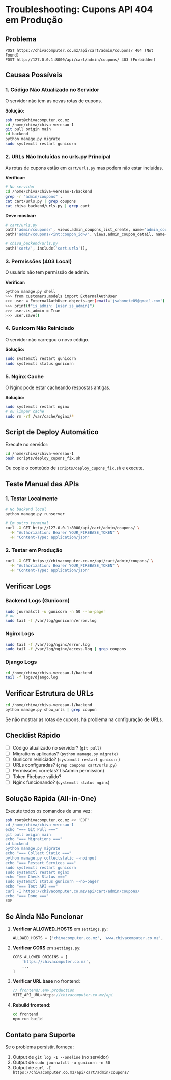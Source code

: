 # Troubleshooting: Cupons API 404 em Produção

## Problema
```
POST https://chivacomputer.co.mz/api/cart/admin/coupons/ 404 (Not Found)
POST http://127.0.0.1:8000/api/cart/admin/coupons/ 403 (Forbidden)
```

## Causas Possíveis

### 1. Código Não Atualizado no Servidor
O servidor não tem as novas rotas de cupons.

**Solução:**
```bash
ssh root@chivacomputer.co.mz
cd /home/chiva/chiva-veresao-1
git pull origin main
cd backend
python manage.py migrate
sudo systemctl restart gunicorn
```

### 2. URLs Não Incluídas no urls.py Principal
As rotas de cupons estão em `cart/urls.py` mas podem não estar incluídas.

**Verificar:**
```bash
# No servidor
cd /home/chiva/chiva-veresao-1/backend
grep -r "admin/coupons" .
cat cart/urls.py | grep coupons
cat chiva_backend/urls.py | grep cart
```

**Deve mostrar:**
```python
# cart/urls.py
path('admin/coupons/', views.admin_coupons_list_create, name='admin_coupons_list_create'),
path('admin/coupons/<int:coupon_id>/', views.admin_coupon_detail, name='admin_coupon_detail'),

# chiva_backend/urls.py
path('cart/', include('cart.urls')),
```

### 3. Permissões (403 Local)
O usuário não tem permissão de admin.

**Verificar:**
```bash
python manage.py shell
>>> from customers.models import ExternalAuthUser
>>> user = ExternalAuthUser.objects.get(email='jsabonete09@gmail.com')
>>> print(f"is_admin: {user.is_admin}")
>>> user.is_admin = True
>>> user.save()
```

### 4. Gunicorn Não Reiniciado
O servidor não carregou o novo código.

**Solução:**
```bash
sudo systemctl restart gunicorn
sudo systemctl status gunicorn
```

### 5. Nginx Cache
O Nginx pode estar cacheando respostas antigas.

**Solução:**
```bash
sudo systemctl restart nginx
# ou limpar cache
sudo rm -rf /var/cache/nginx/*
```

## Script de Deploy Automático

Execute no servidor:
```bash
cd /home/chiva/chiva-veresao-1
bash scripts/deploy_cupons_fix.sh
```

Ou copie o conteúdo de `scripts/deploy_cupons_fix.sh` e execute.

## Teste Manual das APIs

### 1. Testar Localmente
```bash
# No backend local
python manage.py runserver

# Em outro terminal
curl -X GET http://127.0.0.1:8000/api/cart/admin/coupons/ \
  -H "Authorization: Bearer YOUR_FIREBASE_TOKEN" \
  -H "Content-Type: application/json"
```

### 2. Testar em Produção
```bash
curl -X GET https://chivacomputer.co.mz/api/cart/admin/coupons/ \
  -H "Authorization: Bearer YOUR_FIREBASE_TOKEN" \
  -H "Content-Type: application/json"
```

## Verificar Logs

### Backend Logs (Gunicorn)
```bash
sudo journalctl -u gunicorn -n 50 --no-pager
# ou
sudo tail -f /var/log/gunicorn/error.log
```

### Nginx Logs
```bash
sudo tail -f /var/log/nginx/error.log
sudo tail -f /var/log/nginx/access.log | grep coupons
```

### Django Logs
```bash
cd /home/chiva/chiva-veresao-1/backend
tail -f logs/django.log
```

## Verificar Estrutura de URLs

```bash
cd /home/chiva/chiva-veresao-1/backend
python manage.py show_urls | grep coupon
```

Se não mostrar as rotas de cupons, há problema na configuração de URLs.

## Checklist Rápido

- [ ] Código atualizado no servidor? (`git pull`)
- [ ] Migrations aplicadas? (`python manage.py migrate`)
- [ ] Gunicorn reiniciado? (`systemctl restart gunicorn`)
- [ ] URLs configuradas? (`grep coupons cart/urls.py`)
- [ ] Permissões corretas? (IsAdmin permission)
- [ ] Token Firebase válido?
- [ ] Nginx funcionando? (`systemctl status nginx`)

## Solução Rápida (All-in-One)

Execute todos os comandos de uma vez:

```bash
ssh root@chivacomputer.co.mz << 'EOF'
cd /home/chiva/chiva-veresao-1
echo "=== Git Pull ==="
git pull origin main
echo "=== Migrations ==="
cd backend
python manage.py migrate
echo "=== Collect Static ==="
python manage.py collectstatic --noinput
echo "=== Restart Services ==="
sudo systemctl restart gunicorn
sudo systemctl restart nginx
echo "=== Check Status ==="
sudo systemctl status gunicorn --no-pager
echo "=== Test API ==="
curl -I https://chivacomputer.co.mz/api/cart/admin/coupons/
echo "=== Done ==="
EOF
```

## Se Ainda Não Funcionar

1. **Verificar ALLOWED_HOSTS** em `settings.py`:
   ```python
   ALLOWED_HOSTS = ['chivacomputer.co.mz', 'www.chivacomputer.co.mz', ...]
   ```

2. **Verificar CORS** em `settings.py`:
   ```python
   CORS_ALLOWED_ORIGINS = [
       'https://chivacomputer.co.mz',
       ...
   ]
   ```

3. **Verificar URL base** no frontend:
   ```typescript
   // frontend/.env.production
   VITE_API_URL=https://chivacomputer.co.mz/api
   ```

4. **Rebuild frontend**:
   ```bash
   cd frontend
   npm run build
   ```

## Contato para Suporte

Se o problema persistir, forneça:
1. Output de `git log -1 --oneline` (no servidor)
2. Output de `sudo journalctl -u gunicorn -n 50`
3. Output de `curl -I https://chivacomputer.co.mz/api/cart/admin/coupons/`
